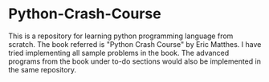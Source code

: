 # Python-Crash-Course
This is a repository for learning python programming language from scratch.
The book referred is "Python Crash Course" by Eric Matthes.
I have tried implementing all sample problems in the book.
The advanced programs from the book under to-do sections would also be implemented in the same repository.
